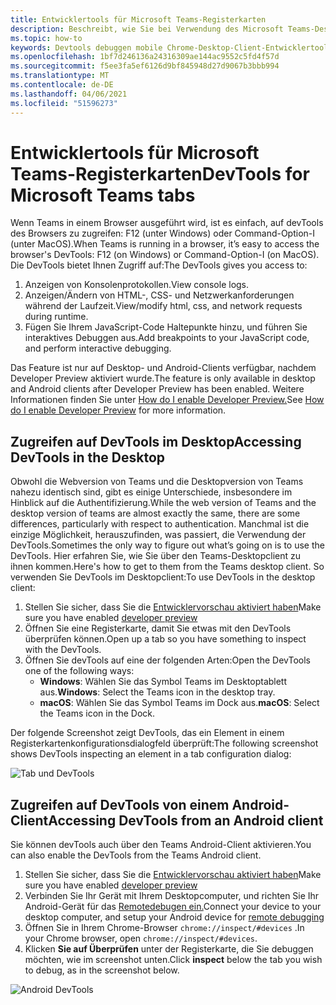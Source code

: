 ```yaml
---
title: Entwicklertools für Microsoft Teams-Registerkarten
description: Beschreibt, wie Sie bei Verwendung des Microsoft Teams-Desktopclients zu den DevTools kommen
ms.topic: how-to
keywords: Devtools debuggen mobile Chrome-Desktop-Client-Entwicklertools
ms.openlocfilehash: 1bf7d246136a24316309ae144ac9552c5fd4f57d
ms.sourcegitcommit: f5ee3fa5ef6126d9bf845948d27d9067b3bbb994
ms.translationtype: MT
ms.contentlocale: de-DE
ms.lasthandoff: 04/06/2021
ms.locfileid: "51596273"
---
```

# <a name="devtools-for-microsoft-teams-tabs"></a><span data-ttu-id="43256-104">Entwicklertools für Microsoft Teams-Registerkarten</span><span class="sxs-lookup"><span data-stu-id="43256-104">DevTools for Microsoft Teams tabs</span></span>

<span data-ttu-id="43256-105">Wenn Teams in einem Browser ausgeführt wird, ist es einfach, auf devTools des Browsers zu zugreifen: F12 (unter Windows) oder Command-Option-I (unter MacOS).</span><span class="sxs-lookup"><span data-stu-id="43256-105">When Teams is running in a browser, it’s easy to access the browser's DevTools: F12 (on Windows) or Command-Option-I (on MacOS).</span></span> <span data-ttu-id="43256-106">Die DevTools bietet Ihnen Zugriff auf:</span><span class="sxs-lookup"><span data-stu-id="43256-106">The DevTools gives you access to:</span></span>

1. <span data-ttu-id="43256-107">Anzeigen von Konsolenprotokollen.</span><span class="sxs-lookup"><span data-stu-id="43256-107">View console logs.</span></span>
1. <span data-ttu-id="43256-108">Anzeigen/Ändern von HTML-, CSS- und Netzwerkanforderungen während der Laufzeit.</span><span class="sxs-lookup"><span data-stu-id="43256-108">View/modify html, css, and network requests during runtime.</span></span>
1. <span data-ttu-id="43256-109">Fügen Sie Ihrem JavaScript-Code Haltepunkte hinzu, und führen Sie interaktives Debuggen aus.</span><span class="sxs-lookup"><span data-stu-id="43256-109">Add breakpoints to your JavaScript code, and perform interactive debugging.</span></span>

<span data-ttu-id="43256-110">Das Feature ist nur auf Desktop- und Android-Clients verfügbar, nachdem Developer Preview aktiviert wurde.</span><span class="sxs-lookup"><span data-stu-id="43256-110">The feature is only available in desktop and Android clients after Developer Preview has been enabled.</span></span> <span data-ttu-id="43256-111">Weitere Informationen finden Sie unter [How do I enable Developer Preview.](~/resources/dev-preview/developer-preview-intro.md)</span><span class="sxs-lookup"><span data-stu-id="43256-111">See [How do I enable Developer Preview](~/resources/dev-preview/developer-preview-intro.md) for more information.</span></span>

## <a name="accessing-devtools-in-the-desktop"></a><span data-ttu-id="43256-112">Zugreifen auf DevTools im Desktop</span><span class="sxs-lookup"><span data-stu-id="43256-112">Accessing DevTools in the Desktop</span></span>

<span data-ttu-id="43256-113">Obwohl die Webversion von Teams und die Desktopversion von Teams nahezu identisch sind, gibt es einige Unterschiede, insbesondere im Hinblick auf die Authentifizierung.</span><span class="sxs-lookup"><span data-stu-id="43256-113">While the web version of Teams and the desktop version of teams are almost exactly the same, there are some differences, particularly with respect to authentication.</span></span> <span data-ttu-id="43256-114">Manchmal ist die einzige Möglichkeit, herauszufinden, was passiert, die Verwendung der DevTools.</span><span class="sxs-lookup"><span data-stu-id="43256-114">Sometimes the only way to figure out what’s going on is to use the DevTools.</span></span> <span data-ttu-id="43256-115">Hier erfahren Sie, wie Sie über den Teams-Desktopclient zu ihnen kommen.</span><span class="sxs-lookup"><span data-stu-id="43256-115">Here's how to get to them from the Teams desktop client.</span></span> <span data-ttu-id="43256-116">So verwenden Sie DevTools im Desktopclient:</span><span class="sxs-lookup"><span data-stu-id="43256-116">To use DevTools in the desktop client:</span></span>

1. <span data-ttu-id="43256-117">Stellen Sie sicher, dass Sie die [Entwicklervorschau aktiviert haben](~/resources/dev-preview/developer-preview-intro.md)</span><span class="sxs-lookup"><span data-stu-id="43256-117">Make sure you have enabled [developer preview](~/resources/dev-preview/developer-preview-intro.md)</span></span>
1. <span data-ttu-id="43256-118">Öffnen Sie eine Registerkarte, damit Sie etwas mit den DevTools überprüfen können.</span><span class="sxs-lookup"><span data-stu-id="43256-118">Open up a tab so you have something to inspect with the DevTools.</span></span>
1. <span data-ttu-id="43256-119">Öffnen Sie devTools auf eine der folgenden Arten:</span><span class="sxs-lookup"><span data-stu-id="43256-119">Open the DevTools one of the following ways:</span></span>
    * <span data-ttu-id="43256-120">**Windows**: Wählen Sie das Symbol Teams im Desktoptablett aus.</span><span class="sxs-lookup"><span data-stu-id="43256-120">**Windows**: Select the Teams icon in the desktop tray.</span></span>
    * <span data-ttu-id="43256-121">**macOS**: Wählen Sie das Symbol Teams im Dock aus.</span><span class="sxs-lookup"><span data-stu-id="43256-121">**macOS**: Select the Teams icon in the Dock.</span></span>

<span data-ttu-id="43256-122">Der folgende Screenshot zeigt DevTools, das ein Element in einem Registerkartenkonfigurationsdialogfeld überprüft:</span><span class="sxs-lookup"><span data-stu-id="43256-122">The following screenshot shows DevTools inspecting an element in a tab configuration dialog:</span></span>

![Tab und DevTools](~/assets/images/dev-preview/tab-and-devtools.png)

## <a name="accessing-devtools-from-an-android-client"></a><span data-ttu-id="43256-124">Zugreifen auf DevTools von einem Android-Client</span><span class="sxs-lookup"><span data-stu-id="43256-124">Accessing DevTools from an Android client</span></span>

<span data-ttu-id="43256-125">Sie können devTools auch über den Teams Android-Client aktivieren.</span><span class="sxs-lookup"><span data-stu-id="43256-125">You can also enable the DevTools from the Teams Android client.</span></span>

1. <span data-ttu-id="43256-126">Stellen Sie sicher, dass Sie die [Entwicklervorschau aktiviert haben](~/resources/dev-preview/developer-preview-intro.md)</span><span class="sxs-lookup"><span data-stu-id="43256-126">Make sure you have enabled [developer preview](~/resources/dev-preview/developer-preview-intro.md)</span></span>
1. <span data-ttu-id="43256-127">Verbinden Sie Ihr Gerät mit Ihrem Desktopcomputer, und richten Sie Ihr Android-Gerät für das [Remotedebugen ein.](https://developers.google.com/web/tools/chrome-devtools/remote-debugging/)</span><span class="sxs-lookup"><span data-stu-id="43256-127">Connect your device to your desktop computer, and setup your Android device for [remote debugging](https://developers.google.com/web/tools/chrome-devtools/remote-debugging/)</span></span>
1. <span data-ttu-id="43256-128">Öffnen Sie in Ihrem Chrome-Browser `chrome://inspect/#devices` .</span><span class="sxs-lookup"><span data-stu-id="43256-128">In your Chrome browser, open `chrome://inspect/#devices`.</span></span>
1. <span data-ttu-id="43256-129">Klicken **Sie auf Überprüfen** unter der Registerkarte, die Sie debuggen möchten, wie im screenshot unten.</span><span class="sxs-lookup"><span data-stu-id="43256-129">Click **inspect** below the tab you wish to debug, as in the screenshot below.</span></span>

![Android DevTools](~/assets/images/android-devtools.png)
